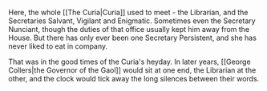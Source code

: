  Here, the whole [[The Curia|Curia]] used to meet - the Librarian, and the Secretaries Salvant, Vigilant and Enigmatic. Sometimes even the Secretary Nunciant, though the duties of that office usually kept him away from the House. But there has only ever been one Secretary Persistent, and she has never liked to eat in company.

That was in the good times of the Curia's heyday. In later years, [[George Collers|the Governor of the Gaol]] would sit at one end, the Librarian at the other, and the clock would tick away the long silences between their words.
